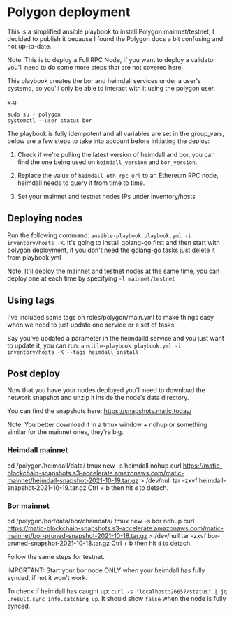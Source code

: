 # Polygon deployment

This is a simplified ansible playbook to install Polygon mainnet/testnet, I decided to publish it because I found the Polygon docs a bit confusing and not up-to-date.

Note: This is to deploy a Full RPC Node, if you want to deploy a validator you'll need to do some more steps that are not covered here.

This playbook creates the bor and heimdall services under a user's systemd, so you'll only be able to interact with it using the polygon user.

e.g:
```
sudo su - polygon
systemctl --user status bor
```

The playbook is fully idempotent and all variables are set in the group_vars, below are a few steps to take into account before initiating the deploy:

1. Check if we're pulling the latest version of heimdall and bor, you can find the one being used on `heimdall_version` and `bor_version`.

2. Replace the value of `heimdall_eth_rpc_url` to an Ethereum RPC node, heimdall needs to query it from time to time.

3. Set your mainnet and testnet nodes IPs under inventory/hosts


## Deploying nodes

Run the following command: `ansible-playbook playbook.yml -i inventory/hosts -K`. It's going to install golang-go first and then start with polygon deployment, if you don't need the golang-go tasks just delete it from playbook.yml

Note: It'll deploy the mainnet and testnet nodes at the same time, you can deploy one at each time by specifying `-l mainnet/testnet`

## Using tags

I've included some tags on roles/polygon/main.yml to make things easy when we need to just update one service or a set of tasks.

Say you've updated a parameter in the heimdalld.service and you just want to update it, you can run: `ansible-playbook playbook.yml -i inventory/hosts -K --tags heimdall_install`

## Post deploy

Now that you have your nodes deployed you'll need to download the network snapshot and unzip it inside the node's data directory.

You can find the snapshots here: https://snapshots.matic.today/

Note: You better download it in a tmux window + nohup or something similar for the mainnet ones, they're big.

### Heimdall mainnet

cd /polygon/heimdall/data/
tmux new -s heimdall
nohup curl https://matic-blockchain-snapshots.s3-accelerate.amazonaws.com/matic-mainnet/heimdall-snapshot-2021-10-19.tar.gz > /dev/null
tar -zxvf heimdall-snapshot-2021-10-19.tar.gz 
Ctrl + b then hit `d` to detach.

### Bor mainnet

cd /polygon/bor/data/bor/chaindata/
tmux new -s bor
nohup curl https://matic-blockchain-snapshots.s3-accelerate.amazonaws.com/matic-mainnet/bor-pruned-snapshot-2021-10-18.tar.gz > /dev/null
tar -zxvf bor-pruned-snapshot-2021-10-18.tar.gz
Ctrl + b then hit `d` to detach.


Follow the same steps for testnet.

IMPORTANT: Start your bor node ONLY when your heimdall has fully synced, if not it won't work.

To check if heimdall has caught up: `curl -s "localhost:26657/status" | jq .result.sync_info.catching_up`. It should show `false` when the node is fully synced.




